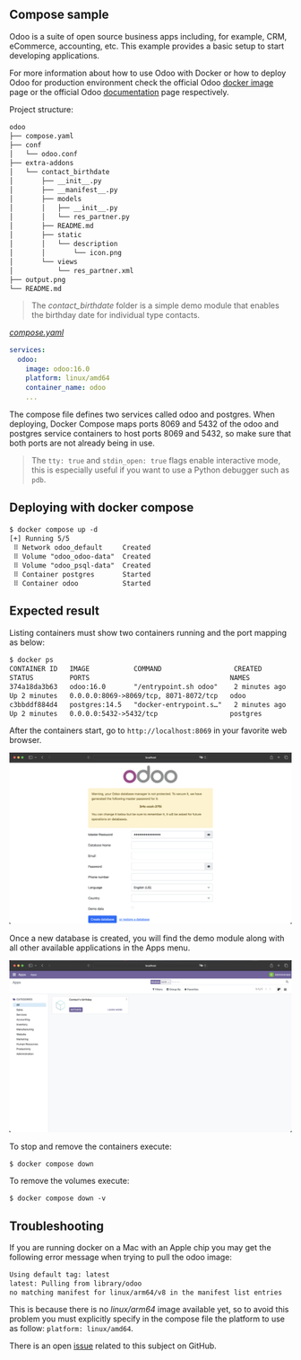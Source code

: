 ## Compose sample

Odoo is a suite of open source business apps including, for example, CRM,
eCommerce, accounting, etc. This example provides a basic setup to start
developing applications.

For more information about how to use Odoo with Docker or how to deploy Odoo
for production environment check the official Odoo [docker image](https://hub.docker.com/_/odoo/) page
or the official Odoo [documentation](https://www.odoo.com/documentation/16.0/administration/install/deploy.html)
page respectively.

Project structure:
```shell
odoo
├── compose.yaml
├── conf
│   └── odoo.conf
├── extra-addons
│   └── contact_birthdate
│       ├── __init__.py
│       ├── __manifest__.py
│       ├── models
│       │   ├── __init__.py
│       │   └── res_partner.py
│       ├── README.md
│       ├── static
│       │   └── description
│       │       └── icon.png
│       └── views
│           └── res_partner.xml
├── output.png
└── README.md
```

> The *contact_birthdate* folder is a simple demo module that enables the
> birthday date for individual type contacts.

[_compose.yaml_](compose.yaml)

```yml
services:
  odoo:
    image: odoo:16.0
    platform: linux/amd64
    container_name: odoo
    ...
```

The compose file defines two services called odoo and postgres. When
deploying, Docker Compose maps ports 8069 and 5432 of the odoo and
postgres service containers to host ports 8069 and 5432, so make sure
that both ports are not already being in use.

> The `tty: true` and `stdin_open: true` flags enable interactive mode,
> this is especially useful if you want to use a Python debugger such
> as `pdb`.

## Deploying with docker compose

```shell
$ docker compose up -d
[+] Running 5/5
 ⠿ Network odoo_default     Created
 ⠿ Volume "odoo_odoo-data"  Created
 ⠿ Volume "odoo_psql-data"  Created
 ⠿ Container postgres       Started
 ⠿ Container odoo           Started
```

## Expected result

Listing containers must show two containers running and the port mapping as below:
```shell
$ docker ps
CONTAINER ID   IMAGE           COMMAND                  CREATED         STATUS         PORTS                                   NAMES
374a18da3b63   odoo:16.0       "/entrypoint.sh odoo"    2 minutes ago   Up 2 minutes   0.0.0.0:8069->8069/tcp, 8071-8072/tcp   odoo
c3bbddf884d4   postgres:14.5   "docker-entrypoint.s…"   2 minutes ago   Up 2 minutes   0.0.0.0:5432->5432/tcp                  postgres
```

After the containers start, go to `http://localhost:8069` in your favorite web browser.

![page](output_01.png)

Once a new database is created, you will find the demo module along with all other
available applications in the Apps menu.

![page](output_02.png)

To stop and remove the containers execute:

```shell
$ docker compose down
```

To remove the volumes execute:

```shell
$ docker compose down -v
```

## Troubleshooting

If you are running docker on a Mac with an Apple chip you may get the
following error message when trying to pull the odoo image:

```shell
Using default tag: latest
latest: Pulling from library/odoo
no matching manifest for linux/arm64/v8 in the manifest list entries
```

This is because there is no *linux/arm64* image available yet, so to avoid
this problem you must explicitly specify in the compose file the platform
to use as follow: `platform: linux/amd64`.

There is an open [issue](https://github.com/odoo/docker/issues/349) related
to this subject on GitHub.

